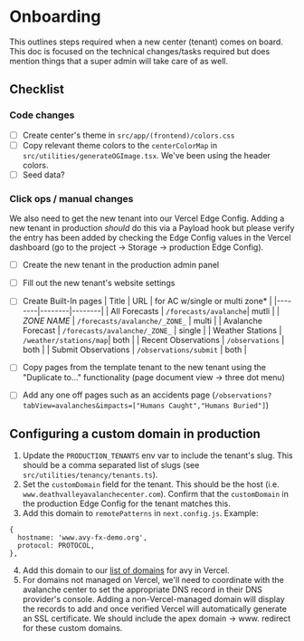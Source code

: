 # Onboarding

This outlines steps required when a new center (tenant) comes on board. This doc is focused on the technical changes/tasks required but does mention things that a super admin will take care of as well.

## Checklist

### Code changes

- [ ] Create center's theme in `src/app/(frontend)/colors.css`
- [ ] Copy relevant theme colors to the `centerColorMap` in `src/utilities/generateOGImage.tsx`. We've been using the header colors.
- [ ] Seed data?

### Click ops / manual changes

We also need to get the new tenant into our Vercel Edge Config. Adding a new tenant in production *should* do this via a Payload hook but please verify the entry has been added by checking the Edge Config values in the Vercel dashboard (go to the project -> Storage -> production Edge Config).

- [ ] Create the new tenant in the production admin panel
- [ ] Fill out the new tenant's website settings
- [ ] Create Built-In pages
  | Title | URL | for AC w/single or multi zone*  |
  |--------|--------|--------|
  | All Forecasts | `/forecasts/avalanche`| mutli |
  | _ZONE NAME_ | `/forecasts/avalanche/_ZONE_` | multi |
  | Avalanche Forecast | `/forecasts/avalanche/_ZONE_` | single |
  | Weather Stations | `/weather/stations/map`| both |
  | Recent Observations | `/observations` | both |
  | Submit Observations | `/observations/submit` | both |

- [ ] Copy pages from the template tenant to the new tenant using the "Duplicate to..." functionality (page document view -> three dot menu)
- [ ] Add any one off pages such as an accidents page (`/observations?tabView=avalanches&impacts=["Humans Caught","Humans Buried"]`)

## Configuring a custom domain in production

1. Update the `PRODUCTION_TENANTS` env var to include the tenant's slug. This should be a comma separated list of slugs (see `src/utilities/tenancy/tenants.ts`).
2. Set the `customDomain` field for the tenant. This should be the host (i.e. `www.deathvalleyavalanchecenter.com`). Confirm that the `customDomain` in the production Edge Config for the tenant matches this.
3. Add this domain to `remotePatterns` in `next.config.js`. Example:
```
{
  hostname: 'www.avy-fx-demo.org',
  protocol: PROTOCOL,
},
```
4. Add this domain to our [list of domains](https://vercel.com/nwac/avy/settings/domains) for avy in Vercel.
5. For domains not managed on Vercel, we'll need to coordinate with the avalanche center to set the appropriate DNS record in their DNS provider's console. Adding a non-Vercel-managed domain will display the records to add and once verified Vercel will automatically generate an SSL certificate. We should include the apex domain -> www. redirect for these custom domains.
